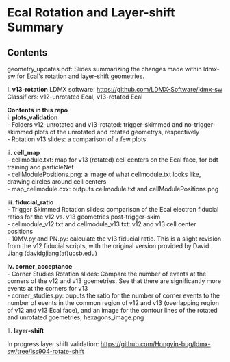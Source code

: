 # Ecal Rotation and Layer-shift Summary
## Contents

geometry_updates.pdf: Slides summarizing the changes made within ldmx-sw for Ecal's rotation and layer-shift geometries.
   
**I. v13-rotation**
LDMX software: https://github.com/LDMX-Software/ldmx-sw     
  Classifiers: v12-unrotated Ecal, v13-rotated Ecal   
  
**Contents in this repo**   
  **i. plots_validation**   
    - Folders v12-unrotated and v13-rotated: trigger-skimmed and no-trigger-skimmed plots of the unrotated and rotated geometrys, respectively   
    - Rotation v13 slides: a comparison of a few plots   
    
  **ii. cell_map**   
    - cellmodule.txt: map for v13 (rotated) cell centers on the Ecal face, for bdt training and particleNet   
    - cellModulePositions.png: a image of what cellmodule.txt looks like, drawing circles around cell centers   
    - map_cellmodule.cxx: outputs cellmodule.txt and cellModulePositions.png   
    
  **iii. fiducial_ratio**   
    - Trigger Skimmed Rotation slides: comparison of the Ecal electron fiducial ratios for the v12 vs. v13 geometries post-trigger-skim   
    - cellmodule_v12.txt and cellmodule_v13.txt: v12 and v13 cell center positions   
    - 10MV.py and PN.py: calculate the v13 fiducial ratio. This is a slight revision from the v12 fiducial scripts, with the original version provided by David Jiang (davidgjiang(at)ucsb.edu)   
    
  **iv. corner_acceptance**   
    - Corner Studies Rotation slides: Compare the number of events at the corners of the v12 and v13 goemetries. See that there are significantly more events at the corners for v13    
    - corner_studies.py: ouputs the ratio for the number of corner events to the number of events in the common region of v12 and v13 (overlapping region of v12 and v13 Ecal face), and an image for the contour lines of the rotated and unrotated goemetries, hexagons_image.png   

**II. layer-shift**   

In progress layer shift validation:
https://github.com/Hongyin-bug/ldmx-sw/tree/iss904-rotate-shift

